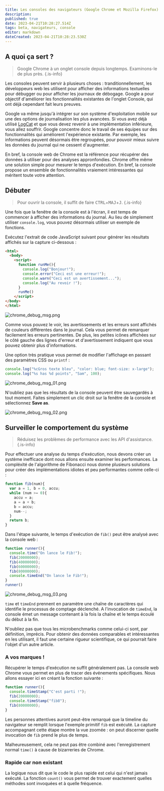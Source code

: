```yaml
---
title: Les consoles des navigateurs (Google Chrome et Mozilla Firefox)
description: 
published: true
date: 2023-04-21T10:28:27.514Z
tags: beta, navigateurs, console
editor: markdown
dateCreated: 2023-04-21T10:28:23.530Z
---
```


## A quoi ça sert ?

> Google Chrome à un onglet console depuis longtemps. Examinons-le de plus près.
{.is-info}

Les consoles peuvent servir à plusieurs choses : tranditionnellement, les développeurs web les utilisent pour afficher des informations textuelles pour débugger ou pour afficher les journaux de débogage. Google a pour objectif d'améliorer les fonctionnalités existantes de l'onglet Console, qui ont déjà cependant fait leurs preuves.

Google va même jusqu'à intégrer sur son système d'exploitation mobile sur une des options de journalisation les plus avancées. Si vous avez déjà utilisé [LogCat](https://developer.android.com/studio/command-line/logcat) et que vous devez revenir à une implémentation inférieure, vous allez souffrir. Google concentre donc le travail de ses équipes sur des fonctionnalités qui améliorent l'expérience existante. Par exemple, les informations peuvent désormais être regroupées, pour pouvoir mieux suivre les données du journal qui ne cessent d'augmenter.

En bref, la console web de Chrome est la référence pour récupérer des données à utiliser pour des analyses appronfondies. Chrome offre même une solution simple pour mesurer le temps d'exécution. En bref, la console propose un ensemble de fonctionnalités vraiement intéressantes qui méritent toute votre attention.

## Débuter

> Pour ouvrir la console, il suffit de faire <kbd>CTRL</kbd>+<kbd>MAJ</kbd>+<kbd>J</kbd>.
{.is-info}

Une fois que la fenêtre de la console est à l'écran, il est temps de commencer à afficher des informations du journal. Au lieu de simplement utiliser `console.log`, vous pouvez désormais utiliser un exemple de fonctions.

Exécutez l'extrait de code JavaScript suivant pour générer les résultats affichés sur la capture ci-dessous :

```html
<html>
  <body>
    <script>
      function runMe(){
        console.log("Bonjour!");
        console.error("Ceci est une erreur!");
        console.warn("Ceci est un avertissement...");
        console.log("Au revoir !");
      }
	  runMe()
	</script>
</body>
</html>
```

![chrome_debug_msg.png](/assets/img/developpement/chrome_debug_msg.png)

Comme vous pouvez le voir, les avertissements et les erreurs sont affichés de couleurs différentes dans le journal. Cela vous permet de remarquer facilement les erreurs pertinentes. De plus, les petites icônes affichées sur le côté gauche des lignes d'erreur et d'avertissement indiquent que vous pouvez obtenir plus d'informations.

Une option très pratique vous permet de modifier l'affichage en passant des paramètres CSS ou `printf` : 

```js
console.log("%cGros texte bleu", "color: blue; font-size: x-large");
console.log("%s has %d points", "Sam", 100);
```

![chrome_debug_msg_01.png](/assets/img/developpement/chrome_debug_msg_01.png)

N'oubliez pas que les résultats de la console peuvent être sauvegardés à tout moment. Faites simplement un clic droit sur la fenêtre de la console et sélectionnez **Save as**.

![chrome_debug_msg_02.png](/assets/img/developpement/chrome_debug_msg_02.png)

## Surveiller le comportement du système

> Réduisez les problèmes de performance avec les API d'assistance.
{.is-info}

Pour effectuer une analyse du temps d'exécution, nous devons créer un système inefficace dont nous allons ensuite examiner les performances. La compléxité de l'algorithme de Fibonacci nous donne plusieurs solutions pour créer des implémentations idiotes et peu performantes comme celle-ci :

```js
function fib(num){
  var a = 1, b = 0, accu;
  while (num >= 0){
    accu = a;
    a = a + b;
    b = accu;
    num--;
  }
  return b;
}
```

Dans l'étape suivante, le temps d'exécution de `fib()` peut être analysé avec la console web :

```js
function runner(){
  console.time("On lance le Fib!");
  fib(20000000);
  fib(40000000);
  fib(60000000);
  fib(80000000);
  console.timeEnd("On lance le Fib!");
}
runner()
```
![chrome_debug_msg_03.png](/assets/img/developpement/chrome_debug_msg_03.png)

`time` et `timeEnd` prennent en paramètre une chaîne de caractères qui identifie le processus de comptage déclenché. A l'invocation de `timeEnd`, la console émet un message contenant à la fois la chaîne et le temps écoulé du début à la fin.

N'oubliez pas que tous les microbenchmarks comme celui-ci sont, par définition, imprécis. Pour obtenir des données comparables et intéressantes en les utilisant, il faut une certaine rigueur scientifique, ce qui pourrait faire l'objet d'un autre article.

### A vos marques !

Récupérer le temps d'exécution ne suffit généralement pas. La console web Chrome vous permet en plus de tracer des événements spécifiques. Nous allons essayer ici en créant la fonction suivante :

```js
function runner(){
  console.timeStamp("C'est parti !");
  fib(20000000);
  console.timeStamp("fib8");
  fib(80000000);
}

```

Les personnes attentives auront peut-être remarqué que la timeline du navigateur se remplit lorsque l'exemple primitif `fib` est exécuté. La capture accompagnant cette étape montre la vue zoomée : on peut discerner quelle invocation de `fib` prend le plus de temps.

Malheureusement, cela ne peut pas être combiné avec l'enregistrement normal `time()` à cause de bizarreries de Chrome.

### Rapide car non existant

La logique nous dit que le code le plus rapide est celui qui n'est jamais exécuté. La fonction `count()` vous permet de trouver exactement quelles méthodes sont invoquées et à quelle fréquence.

